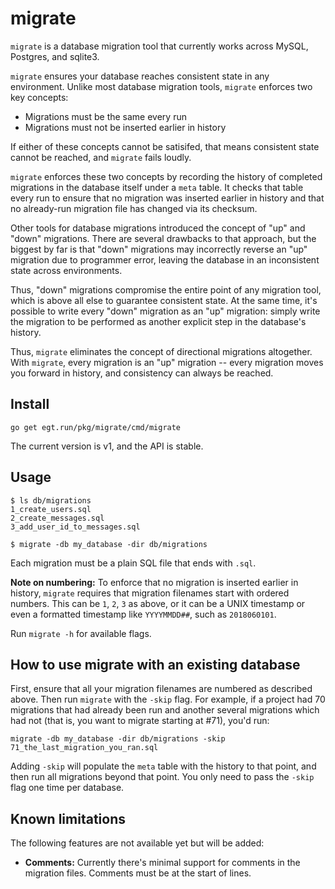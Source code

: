 # migrate

`migrate` is a database migration tool that currently works across MySQL,
Postgres, and sqlite3.

`migrate` ensures your database reaches consistent state in any environment.
Unlike most database migration tools, `migrate` enforces two key concepts:

* Migrations must be the same every run
* Migrations must not be inserted earlier in history

If either of these concepts cannot be satisifed, that means consistent state
cannot be reached, and `migrate` fails loudly.

`migrate` enforces these two concepts by recording the history of completed
migrations in the database itself under a `meta` table. It checks that table
every run to ensure that no migration was inserted earlier in history and that
no already-run migration file has changed via its checksum.

Other tools for database migrations introduced the concept of "up" and "down"
migrations. There are several drawbacks to that approach, but the biggest by
far is that "down" migrations may incorrectly reverse an "up" migration due to
programmer error, leaving the database in an inconsistent state across
environments.

Thus, "down" migrations compromise the entire point of any migration tool,
which is above all else to guarantee consistent state. At the same time, it's
possible to write every "down" migration as an "up" migration: simply write the
migration to be performed as another explicit step in the database's history.

Thus, `migrate` eliminates the concept of directional migrations altogether.
With `migrate`, every migration is an "up" migration -- every migration moves
you forward in history, and consistency can always be reached.

## Install

```
go get egt.run/pkg/migrate/cmd/migrate
```

The current version is v1, and the API is stable.

## Usage

```
$ ls db/migrations
1_create_users.sql
2_create_messages.sql
3_add_user_id_to_messages.sql

$ migrate -db my_database -dir db/migrations
```

Each migration must be a plain SQL file that ends with `.sql`.

**Note on numbering:** To enforce that no migration is inserted earlier in
history, `migrate` requires that migration filenames start with ordered
numbers. This can be `1`, `2`, `3` as above, or it can be a UNIX timestamp or
even a formatted timestamp like `YYYYMMDD##`, such as `2018060101`.

Run `migrate -h` for available flags.

## How to use migrate with an existing database

First, ensure that all your migration filenames are numbered as described
above. Then run `migrate` with the `-skip` flag. For example, if a project had
70 migrations that had already been run and another several migrations which
had not (that is, you want to migrate starting at #71), you'd run:

```
migrate -db my_database -dir db/migrations -skip 71_the_last_migration_you_ran.sql
```

Adding `-skip` will populate the `meta` table with the history to that point,
and then run all migrations beyond that point. You only need to pass the
`-skip` flag one time per database.

## Known limitations

The following features are not available yet but will be added:

* **Comments:** Currently there's minimal support for comments in the migration
  files. Comments must be at the start of lines.
